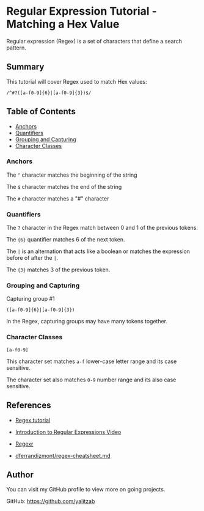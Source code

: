 # Regular Expression Tutorial - Matching a Hex Value

Regular expression (Regex) is a set of characters that define a search pattern. 

## Summary

This tutorial will cover Regex used to match Hex values:

`/^#?([a-f0-9]{6}|[a-f0-9]{3})$/`



## Table of Contents

- [Anchors](#anchors)
- [Quantifiers](#quantifiers)
- [Grouping and Capturing](#grouping-and-capturing)
- [Character Classes](#character-classes)

### Anchors

The `^` character matches the beginning of the string

The `$` character matches the end of the string

The `#` character matches a "#" character

### Quantifiers

The `?` character in the Regex match between 0 and 1 of the previous tokens. 

The `{6}` quantifier matches 6 of the next token.

The `|` is an alternation that acts like a boolean or matches the expression before of after the `|`.

The `{3}` matches 3 of the previous token. 

### Grouping and Capturing

Capturing group #1

`([a-f0-9]{6}|[a-f0-9]{3})`

In the Regex, capturing groups may have many tokens together.  

### Character Classes

`[a-f0-9]`

This character set matches `a-f` lower-case letter range and its case sensitive.

The character set also matches `0-9` number range and its also case sensitive.


## References

- [Regex tutorial](https://medium.com/factory-mind/regex-tutorial-a-simple-cheatsheet-by-examples-649dc1c3f285)

- [Introduction to Regular Expressions Video](https://www.youtube.com/watch?v=7DG3kCDx53c&feature=youtu.be)

- [Regexr](https://regexr.com/)

- [dferrandizmont/regex-cheatsheet.md](https://gist.github.com/dferrandizmont/f7b3534b9a5b58ebf8a49de2feffdd3e)

## Author

You can visit my GitHub profile to view more on going projects.

GitHub: https://github.com/yalitzab